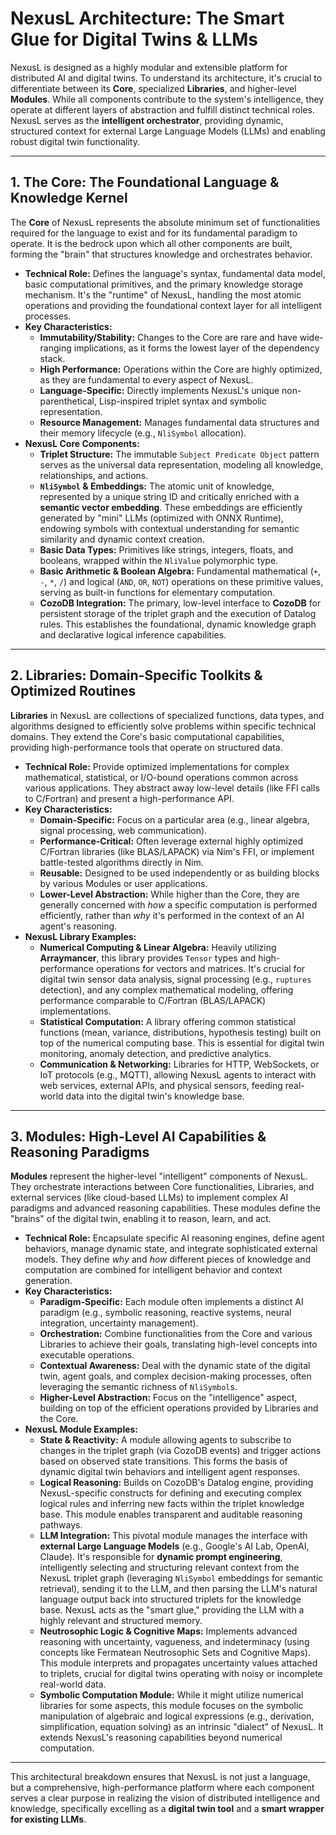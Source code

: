 # NexusL Architecture: The Smart Glue for Digital Twins & LLMs

NexusL is designed as a highly modular and extensible platform for distributed AI and digital twins. To understand its architecture, it's crucial to differentiate between its **Core**, specialized **Libraries**, and higher-level **Modules**. While all components contribute to the system's intelligence, they operate at different layers of abstraction and fulfill distinct technical roles. NexusL serves as the **intelligent orchestrator**, providing dynamic, structured context for external Large Language Models (LLMs) and enabling robust digital twin functionality.

---

## 1. The Core: The Foundational Language & Knowledge Kernel

The **Core** of NexusL represents the absolute minimum set of functionalities required for the language to exist and for its fundamental paradigm to operate. It is the bedrock upon which all other components are built, forming the "brain" that structures knowledge and orchestrates behavior.

* **Technical Role:** Defines the language's syntax, fundamental data model, basic computational primitives, and the primary knowledge storage mechanism. It's the "runtime" of NexusL, handling the most atomic operations and providing the foundational context layer for all intelligent processes.
* **Key Characteristics:**
    * **Immutability/Stability:** Changes to the Core are rare and have wide-ranging implications, as it forms the lowest layer of the dependency stack.
    * **High Performance:** Operations within the Core are highly optimized, as they are fundamental to every aspect of NexusL.
    * **Language-Specific:** Directly implements NexusL's unique non-parenthetical, Lisp-inspired triplet syntax and symbolic representation.
    * **Resource Management:** Manages fundamental data structures and their memory lifecycle (e.g., `NliSymbol` allocation).
* **NexusL Core Components:**
    * **Triplet Structure:** The immutable `Subject Predicate Object` pattern serves as the universal data representation, modeling all knowledge, relationships, and actions.
    * **`NliSymbol` & Embeddings:** The atomic unit of knowledge, represented by a unique string ID and critically enriched with a **semantic vector embedding**. These embeddings are efficiently generated by "mini" LLMs (optimized with ONNX Runtime), endowing symbols with contextual understanding for semantic similarity and dynamic context creation.
    * **Basic Data Types:** Primitives like strings, integers, floats, and booleans, wrapped within the `NliValue` polymorphic type.
    * **Basic Arithmetic & Boolean Algebra:** Fundamental mathematical (`+`, `-`, `*`, `/`) and logical (`AND`, `OR`, `NOT`) operations on these primitive values, serving as built-in functions for elementary computation.
    * **CozoDB Integration:** The primary, low-level interface to **CozoDB** for persistent storage of the triplet graph and the execution of Datalog rules. This establishes the foundational, dynamic knowledge graph and declarative logical inference capabilities.

---

## 2. Libraries: Domain-Specific Toolkits & Optimized Routines

**Libraries** in NexusL are collections of specialized functions, data types, and algorithms designed to efficiently solve problems within specific technical domains. They extend the Core's basic computational capabilities, providing high-performance tools that operate on structured data.

* **Technical Role:** Provide optimized implementations for complex mathematical, statistical, or I/O-bound operations common across various applications. They abstract away low-level details (like FFI calls to C/Fortran) and present a high-performance API.
* **Key Characteristics:**
    * **Domain-Specific:** Focus on a particular area (e.g., linear algebra, signal processing, web communication).
    * **Performance-Critical:** Often leverage external highly optimized C/Fortran libraries (like BLAS/LAPACK) via Nim's FFI, or implement battle-tested algorithms directly in Nim.
    * **Reusable:** Designed to be used independently or as building blocks by various Modules or user applications.
    * **Lower-Level Abstraction:** While higher than the Core, they are generally concerned with *how* a specific computation is performed efficiently, rather than *why* it's performed in the context of an AI agent's reasoning.
* **NexusL Library Examples:**
    * **Numerical Computing & Linear Algebra:** Heavily utilizing **Arraymancer**, this library provides `Tensor` types and high-performance operations for vectors and matrices. It's crucial for digital twin sensor data analysis, signal processing (e.g., `ruptures` detection), and any complex mathematical modeling, offering performance comparable to C/Fortran (BLAS/LAPACK) implementations.
    * **Statistical Computation:** A library offering common statistical functions (mean, variance, distributions, hypothesis testing) built on top of the numerical computing base. This is essential for digital twin monitoring, anomaly detection, and predictive analytics.
    * **Communication & Networking:** Libraries for HTTP, WebSockets, or IoT protocols (e.g., MQTT), allowing NexusL agents to interact with web services, external APIs, and physical sensors, feeding real-world data into the digital twin's knowledge base.

---

## 3. Modules: High-Level AI Capabilities & Reasoning Paradigms

**Modules** represent the higher-level "intelligent" components of NexusL. They orchestrate interactions between Core functionalities, Libraries, and external services (like cloud-based LLMs) to implement complex AI paradigms and advanced reasoning capabilities. These modules define the "brains" of the digital twin, enabling it to reason, learn, and act.

* **Technical Role:** Encapsulate specific AI reasoning engines, define agent behaviors, manage dynamic state, and integrate sophisticated external models. They define *why* and *how* different pieces of knowledge and computation are combined for intelligent behavior and context generation.
* **Key Characteristics:**
    * **Paradigm-Specific:** Each module often implements a distinct AI paradigm (e.g., symbolic reasoning, reactive systems, neural integration, uncertainty management).
    * **Orchestration:** Combine functionalities from the Core and various Libraries to achieve their goals, translating high-level concepts into executable operations.
    * **Contextual Awareness:** Deal with the dynamic state of the digital twin, agent goals, and complex decision-making processes, often leveraging the semantic richness of `NliSymbol`s.
    * **Higher-Level Abstraction:** Focus on the "intelligence" aspect, building on top of the efficient operations provided by Libraries and the Core.
* **NexusL Module Examples:**
    * **State & Reactivity:** A module allowing agents to subscribe to changes in the triplet graph (via CozoDB events) and trigger actions based on observed state transitions. This forms the basis of dynamic digital twin behaviors and intelligent agent responses.
    * **Logical Reasoning:** Builds on CozoDB's Datalog engine, providing NexusL-specific constructs for defining and executing complex logical rules and inferring new facts within the triplet knowledge base. This module enables transparent and auditable reasoning pathways.
    * **LLM Integration:** This pivotal module manages the interface with **external Large Language Models** (e.g., Google's AI Lab, OpenAI, Claude). It's responsible for **dynamic prompt engineering**, intelligently selecting and structuring relevant context from the NexusL triplet graph (leveraging `NliSymbol` embeddings for semantic retrieval), sending it to the LLM, and then parsing the LLM's natural language output back into structured triplets for the knowledge base. NexusL acts as the "smart glue," providing the LLM with a highly relevant and structured memory.
    * **Neutrosophic Logic & Cognitive Maps:** Implements advanced reasoning with uncertainty, vagueness, and indeterminacy (using concepts like Fermatean Neutrosophic Sets and Cognitive Maps). This module interprets and propagates uncertainty values attached to triplets, crucial for digital twins operating with noisy or incomplete real-world data.
    * **Symbolic Computation Module:** While it might utilize numerical libraries for some aspects, this module focuses on the symbolic manipulation of algebraic and logical expressions (e.g., derivation, simplification, equation solving) as an intrinsic "dialect" of NexusL. It extends NexusL's reasoning capabilities beyond numerical computation.

---

This architectural breakdown ensures that NexusL is not just a language, but a comprehensive, high-performance platform where each component serves a clear purpose in realizing the vision of distributed intelligence and knowledge, specifically excelling as a **digital twin tool** and a **smart wrapper for existing LLMs**.